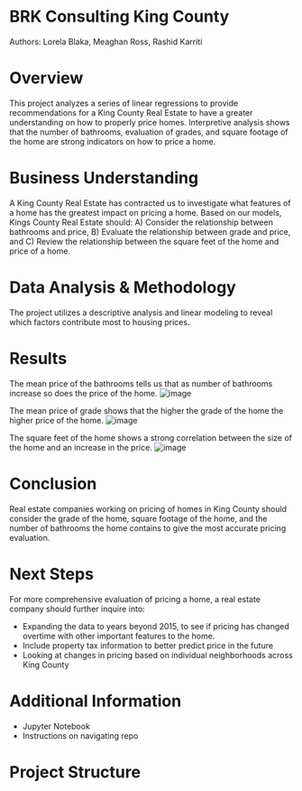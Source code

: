 # BRK Consulting King County
Authors: Lorela Blaka, Meaghan Ross, Rashid Karriti
# Overview
This project analyzes a series of linear regressions to provide recommendations for a King County Real Estate to have a greater understanding on how to properly price homes. Interpretive analysis shows that the number of bathrooms, evaluation of grades, and square footage of the home are strong indicators on how to price a home. 
# Business Understanding 
A King County Real Estate has contracted us to investigate what features of a home has the greatest impact on pricing a home. Based on our models, Kings County Real Estate should: A) Consider the relationship between bathrooms and price, B) Evaluate the relationship between grade and price, and C) Review the relationship between the square feet of the home and price of a home.
# Data Analysis & Methodology
The project utilizes a descriptive analysis and linear modeling to reveal which factors contribute most to housing prices. 
# Results
The mean price of the bathrooms tells us that as number of bathrooms increase so does the price of the home. 
![image](https://user-images.githubusercontent.com/82670256/130840042-8200ffe0-0915-4593-955d-57662aa8c14d.png)


The mean price of grade shows that the higher the grade of the home the higher price of the home.
![image](https://user-images.githubusercontent.com/82670256/130840054-bff52739-19a0-4bea-8d85-91c9d9824851.png)

The square feet of the home shows a strong correlation between the size of the home and an increase in the price. 
![image](https://user-images.githubusercontent.com/82670256/130846320-d5548e41-1bbb-4e27-b1b5-62986d8c5232.png)

# Conclusion 
Real estate companies working on pricing of homes in King County should consider the grade of the home, square footage of the home, and the number of bathrooms the home contains to give the most accurate pricing evaluation.  
# Next Steps
For more comprehensive evaluation of pricing a home, a real estate company should further inquire into:
- Expanding the data to years beyond 2015, to see if pricing has changed overtime with other important features to the home.
- Include property tax information to better predict price in the future
- Looking at changes in pricing based on individual neighborhoods across King County

# Additional Information 

- Jupyter Notebook
- Instructions on navigating repo 


# Project Structure 
